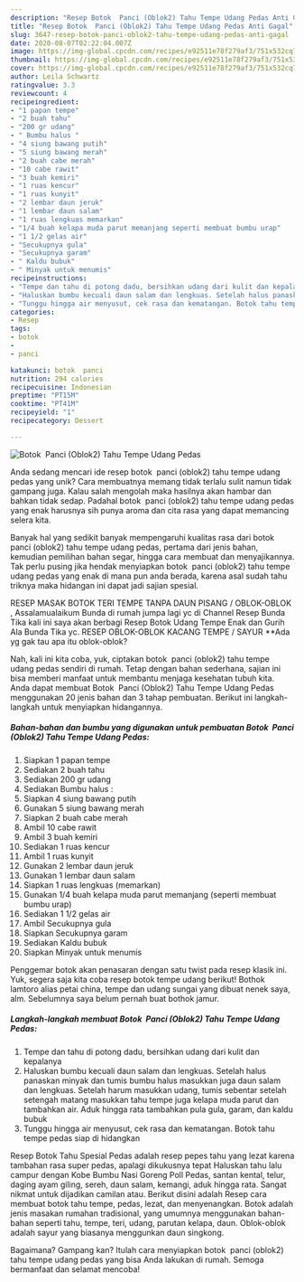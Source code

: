 ```yaml
---
description: "Resep Botok  Panci (Oblok2) Tahu Tempe Udang Pedas Anti Gagal"
title: "Resep Botok  Panci (Oblok2) Tahu Tempe Udang Pedas Anti Gagal"
slug: 3647-resep-botok-panci-oblok2-tahu-tempe-udang-pedas-anti-gagal
date: 2020-08-07T02:22:04.007Z
image: https://img-global.cpcdn.com/recipes/e92511e78f279af3/751x532cq70/botok-panci-oblok2-tahu-tempe-udang-pedas-foto-resep-utama.jpg
thumbnail: https://img-global.cpcdn.com/recipes/e92511e78f279af3/751x532cq70/botok-panci-oblok2-tahu-tempe-udang-pedas-foto-resep-utama.jpg
cover: https://img-global.cpcdn.com/recipes/e92511e78f279af3/751x532cq70/botok-panci-oblok2-tahu-tempe-udang-pedas-foto-resep-utama.jpg
author: Leila Schwartz
ratingvalue: 3.3
reviewcount: 4
recipeingredient:
- "1 papan tempe"
- "2 buah tahu"
- "200 gr udang"
- " Bumbu halus "
- "4 siung bawang putih"
- "5 siung bawang merah"
- "2 buah cabe merah"
- "10 cabe rawit"
- "3 buah kemiri"
- "1 ruas kencur"
- "1 ruas kunyit"
- "2 lembar daun jeruk"
- "1 lembar daun salam"
- "1 ruas lengkuas memarkan"
- "1/4 buah kelapa muda parut memanjang seperti membuat bumbu urap"
- "1 1/2 gelas air"
- "Secukupnya gula"
- "Secukupnya garam"
- " Kaldu bubuk"
- " Minyak untuk menumis"
recipeinstructions:
- "Tempe dan tahu di potong dadu, bersihkan udang dari kulit dan kepalanya"
- "Haluskan bumbu kecuali daun salam dan lengkuas. Setelah halus panaskan minyak dan tumis bumbu halus masukkan juga daun salam dan lengkuas. Setelah harum masukkan udang, tumis sebentar setelah setengah matang masukkan tahu tempe juga kelapa muda parut dan tambahkan air. Aduk hingga rata tambahkan pula gula, garam, dan kaldu bubuk"
- "Tunggu hingga air menyusut, cek rasa dan kematangan. Botok tahu tempe pedas siap di hidangkan"
categories:
- Resep
tags:
- botok
- 
- panci

katakunci: botok  panci 
nutrition: 294 calories
recipecuisine: Indonesian
preptime: "PT15M"
cooktime: "PT41M"
recipeyield: "1"
recipecategory: Dessert

---
```



![Botok  Panci (Oblok2) Tahu Tempe Udang Pedas](https://img-global.cpcdn.com/recipes/e92511e78f279af3/751x532cq70/botok-panci-oblok2-tahu-tempe-udang-pedas-foto-resep-utama.jpg)

Anda sedang mencari ide resep botok  panci (oblok2) tahu tempe udang pedas yang unik? Cara membuatnya memang tidak terlalu sulit namun tidak gampang juga. Kalau salah mengolah maka hasilnya akan hambar dan bahkan tidak sedap. Padahal botok  panci (oblok2) tahu tempe udang pedas yang enak harusnya sih punya aroma dan cita rasa yang dapat memancing selera kita.

Banyak hal yang sedikit banyak mempengaruhi kualitas rasa dari botok  panci (oblok2) tahu tempe udang pedas, pertama dari jenis bahan, kemudian pemilihan bahan segar, hingga cara membuat dan menyajikannya. Tak perlu pusing jika hendak menyiapkan botok  panci (oblok2) tahu tempe udang pedas yang enak di mana pun anda berada, karena asal sudah tahu triknya maka hidangan ini dapat jadi sajian spesial.

RESEP MASAK BOTOK TERI TEMPE TANPA DAUN PISANG / OBLOK-OBLOK , Assalamualaikum Bunda di rumah jumpa lagi yc di Channel Resep Bunda Tika kali ini saya akan berbagi Resep Botok Udang Tempe Enak dan Gurih Ala Bunda Tika yc. RESEP OBLOK-OBLOK KACANG TEMPE / SAYUR **Ada yg gak tau apa itu oblok-oblok?


Nah, kali ini kita coba, yuk, ciptakan botok  panci (oblok2) tahu tempe udang pedas sendiri di rumah. Tetap dengan bahan sederhana, sajian ini bisa memberi manfaat untuk membantu menjaga kesehatan tubuh kita. Anda dapat membuat Botok  Panci (Oblok2) Tahu Tempe Udang Pedas menggunakan 20 jenis bahan dan 3 tahap pembuatan. Berikut ini langkah-langkah untuk menyiapkan hidangannya.

<!--inarticleads1-->

##### Bahan-bahan dan bumbu yang digunakan untuk pembuatan Botok  Panci (Oblok2) Tahu Tempe Udang Pedas:

1. Siapkan 1 papan tempe
1. Sediakan 2 buah tahu
1. Sediakan 200 gr udang
1. Sediakan  Bumbu halus :
1. Siapkan 4 siung bawang putih
1. Gunakan 5 siung bawang merah
1. Siapkan 2 buah cabe merah
1. Ambil 10 cabe rawit
1. Ambil 3 buah kemiri
1. Sediakan 1 ruas kencur
1. Ambil 1 ruas kunyit
1. Gunakan 2 lembar daun jeruk
1. Gunakan 1 lembar daun salam
1. Siapkan 1 ruas lengkuas (memarkan)
1. Gunakan 1/4 buah kelapa muda parut memanjang (seperti membuat bumbu urap)
1. Sediakan 1 1/2 gelas air
1. Ambil Secukupnya gula
1. Siapkan Secukupnya garam
1. Sediakan  Kaldu bubuk
1. Siapkan  Minyak untuk menumis


Penggemar botok akan penasaran dengan satu twist pada resep klasik ini. Yuk, segera saja kita coba resep botok tempe udang berikut! Bothok lamtoro alias petai china, tempe dan udang sungai yang dibuat nenek saya, alm. Sebelumnya saya belum pernah buat bothok jamur. 

<!--inarticleads2-->

##### Langkah-langkah membuat Botok  Panci (Oblok2) Tahu Tempe Udang Pedas:

1. Tempe dan tahu di potong dadu, bersihkan udang dari kulit dan kepalanya
1. Haluskan bumbu kecuali daun salam dan lengkuas. Setelah halus panaskan minyak dan tumis bumbu halus masukkan juga daun salam dan lengkuas. Setelah harum masukkan udang, tumis sebentar setelah setengah matang masukkan tahu tempe juga kelapa muda parut dan tambahkan air. Aduk hingga rata tambahkan pula gula, garam, dan kaldu bubuk
1. Tunggu hingga air menyusut, cek rasa dan kematangan. Botok tahu tempe pedas siap di hidangkan


Resep Botok Tahu Spesial Pedas adalah resep pepes tahu yang lezat karena tambahan rasa super pedas, apalagi dikukusnya tepat Haluskan tahu lalu campur dengan Kobe Bumbu Nasi Goreng Poll Pedas, santan kental, telur, daging ayam giling, sereh, daun salam, kemangi, aduk hingga rata. Sangat nikmat untuk dijadikan camilan atau. Berikut disini adalah Resep cara membuat botok tahu tempe, pedas, lezat, dan menyenangkan. Botok adalah jenis masakan rumahan tradisional, yang umumnya menggunakan bahan-bahan seperti tahu, tempe, teri, udang, parutan kelapa, daun. Oblok-oblok adalah sayur yang biasanya menggunkan daun singkong. 

Bagaimana? Gampang kan? Itulah cara menyiapkan botok  panci (oblok2) tahu tempe udang pedas yang bisa Anda lakukan di rumah. Semoga bermanfaat dan selamat mencoba!
